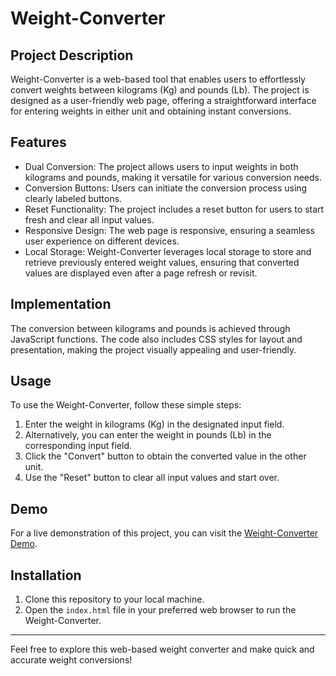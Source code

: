 # Weight-Converter

## Project Description

Weight-Converter is a web-based tool that enables users to effortlessly convert weights between kilograms (Kg) and pounds (Lb). The project is designed as a user-friendly web page, offering a straightforward interface for entering weights in either unit and obtaining instant conversions.

## Features

- Dual Conversion: The project allows users to input weights in both kilograms and pounds, making it versatile for various conversion needs.
- Conversion Buttons: Users can initiate the conversion process using clearly labeled buttons.
- Reset Functionality: The project includes a reset button for users to start fresh and clear all input values.
- Responsive Design: The web page is responsive, ensuring a seamless user experience on different devices.
- Local Storage: Weight-Converter leverages local storage to store and retrieve previously entered weight values, ensuring that converted values are displayed even after a page refresh or revisit.

## Implementation

The conversion between kilograms and pounds is achieved through JavaScript functions. The code also includes CSS styles for layout and presentation, making the project visually appealing and user-friendly.

## Usage

To use the Weight-Converter, follow these simple steps:
1. Enter the weight in kilograms (Kg) in the designated input field.
2. Alternatively, you can enter the weight in pounds (Lb) in the corresponding input field.
3. Click the "Convert" button to obtain the converted value in the other unit.
4. Use the "Reset" button to clear all input values and start over.

## Demo

For a live demonstration of this project, you can visit the [Weight-Converter Demo](https://cs-guram.github.io/MyPortfolio/).

## Installation

1. Clone this repository to your local machine.
2. Open the `index.html` file in your preferred web browser to run the Weight-Converter.

---

Feel free to explore this web-based weight converter and make quick and accurate weight conversions!
